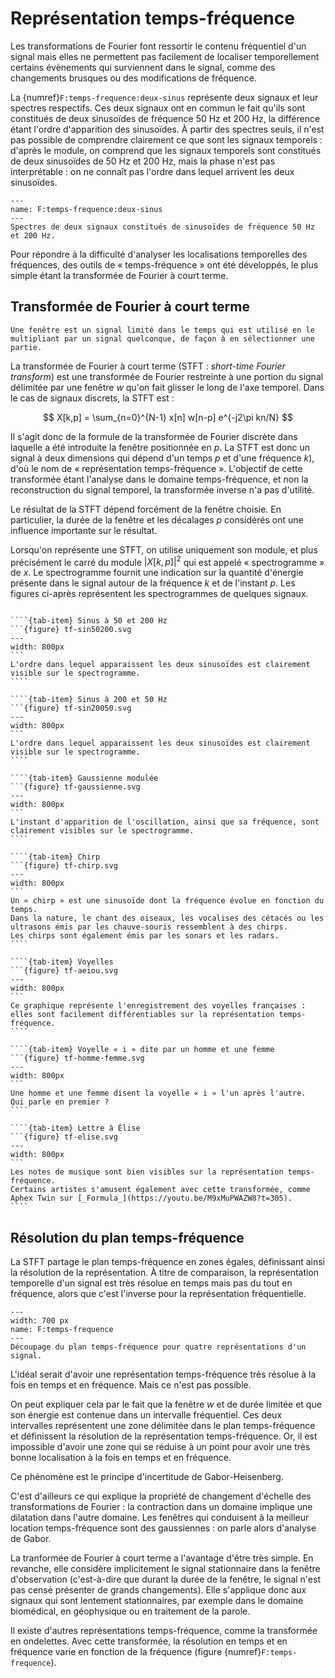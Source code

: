 # Représentation temps-fréquence

<!-- chirp = gazouilli -->

Les transformations de Fourier font ressortir le contenu fréquentiel d'un signal
mais elles ne permettent pas facilement de localiser temporellement certains évènements qui surviennent dans le signal,
comme des changements brusques ou des modifications de fréquence.

La {numref}`F:temps-frequence:deux-sinus` représente deux signaux et leur spectres respectifs.
Ces deux signaux ont en commun le fait qu'ils sont constitués de deux sinusoïdes de fréquence 50 Hz et 200 Hz,
la différence étant l'ordre d'apparition des sinusoïdes.
À partir des spectres seuls, il n'est pas possible de comprendre clairement ce que sont les signaux temporels :
d'après le module, on comprend que les signaux temporels sont constitués de deux sinusoïdes de 50 Hz et 200 Hz,
mais la phase n'est pas interprétable :
on ne connaît pas l'ordre dans lequel arrivent les deux sinusoïdes.

```{figure} deux-sinus.svg
---
name: F:temps-frequence:deux-sinus
---
Spectres de deux signaux constitués de sinusoïdes de fréquence 50 Hz et 200 Hz.
```

Pour répondre à la difficulté d'analyser les localisations temporelles des fréquences,
des outils de « temps-fréquence » ont été développés,
le plus simple étant la transformée de Fourier à court terme.


## Transformée de Fourier à court terme

```{margin}
Une fenêtre est un signal limité dans le temps qui est utilisé en le multipliant par un signal quelconque, de façon à en sélectionner une partie.
```

La transformée de Fourier à court terme (STFT : _short-time Fourier transform_)
est une transformée de Fourier restreinte à une portion du signal délimitée par une fenêtre $w$
qu'on fait glisser le long de l'axe temporel.
Dans le cas de signaux discrets, la STFT est :

<!-- $$X(f,\tau) = \int_{-\infty}^{+\infty} x(t) w(t-\tau) e^{-j2\pi f t} dt$$ -->

$$
X[k,p] = \sum_{n=0}^{N-1} x[n] w[n-p] e^{-j2\pi kn/N}
$$

Il s'agit donc de la formule de la transformée de Fourier discrète dans laquelle a été introduite la fenêtre positionnée en $p$.
La STFT est donc un signal à deux dimensions qui dépend d'un temps $p$ et d'une fréquence $k$), d'où le nom de « représentation temps-fréquence ».
L'objectif de cette transformée étant l'analyse dans le domaine temps-fréquence, et non la reconstruction du signal temporel, 
la transformée inverse n'a pas d'utilité.

Le résultat de la STFT dépend forcément de la fenêtre choisie.
En particulier, la durée de la fenêtre et les décalages $p$ considérés ont une influence importante sur le résultat.
<!-- ce serait bien de l'illustrer -->

Lorsqu'on représente une STFT, on utilise uniquement son module,
et plus précisément le carré du module $|X[k,p]|^2$ qui est appelé « spectrogramme » de $x$.
Le spectrogramme fournit une indication sur la quantité d'énergie présente dans le signal
autour de la fréquence $k$ et de l'instant $p$.
Les figures ci-après représentent les spectrogrammes de quelques signaux.

`````{tab-set}

````{tab-item} Sinus à 50 et 200 Hz
```{figure} tf-sin50200.svg
---
width: 800px
```
L'ordre dans lequel apparaissent les deux sinusoïdes est clairement visible sur le spectrogramme.
````

````{tab-item} Sinus à 200 et 50 Hz
```{figure} tf-sin20050.svg
---
width: 800px
```
L'ordre dans lequel apparaissent les deux sinusoïdes est clairement visible sur le spectrogramme.
````

````{tab-item} Gaussienne modulée
```{figure} tf-gaussienne.svg
---
width: 800px
```
L'instant d'apparition de l'oscillation, ainsi que sa fréquence, sont clairement visibles sur le spectrogramme.
````

````{tab-item} Chirp
```{figure} tf-chirp.svg
---
width: 800px
```
Un « chirp » est une sinusoïde dont la fréquence évolue en fonction du temps.
Dans la nature, le chant des oiseaux, les vocalises des cétacés ou les ultrasons émis par les chauve-souris ressemblent à des chirps.
Les chirps sont également émis par les sonars et les radars.
````

````{tab-item} Voyelles
```{figure} tf-aeiou.svg
---
width: 800px
```
Ce graphique représente l'enregistrement des voyelles françaises : elles sont facilement différentiables sur la représentation temps-fréquence.
````

````{tab-item} Voyelle « i » dite par un homme et une femme
```{figure} tf-homme-femme.svg
---
width: 800px
```
Une homme et une femme disent la voyelle « i » l'un après l'autre.
Qui parle en premier ?
````

````{tab-item} Lettre à Élise
```{figure} tf-elise.svg
---
width: 800px
```
Les notes de musique sont bien visibles sur la représentation temps-fréquence.
Certains artistes s'amusent également avec cette transformée, comme Aphex Twin sur [_Formula_](https://youtu.be/M9xMuPWAZW8?t=305).
````

`````


<!-- La représentation en spectrogramme est également intéressante en musique.
Voyez par exemple le résultat sur
[_La Lettre à Élise_](https://www.youtube.com/watch?v=S2XkCfvGPXE) de Ludwig van Beethoven
ou la [_Symphonie du Nouveau Monde_](https://youtu.be/Txp-pHU2K6w?t=652) de Antonín Dvořák.
 -->


## Résolution du plan temps-fréquence

La STFT partage le plan temps-fréquence en zones égales, définissant ainsi la résolution de la représentation.
À titre de comparaison, la représentation temporelle d'un signal est très résolue en temps mais pas du tout en fréquence,
alors que c'est l'inverse pour la représentation fréquentielle.

```{figure} temps-frequence.svg
---
width: 700 px
name: F:temps-frequence
---
Découpage du plan temps-fréquence pour quatre représentations d'un signal.
```

L'idéal serait d'avoir une représentation temps-fréquence très résolue à la fois en temps et en fréquence.
Mais ce n'est pas possible.

On peut expliquer cela par le fait que la fenêtre $w$ et de durée limitée et que son énergie est contenue dans un intervalle fréquentiel.
Ces deux intervalles représentent une zone délimitée dans le plan temps-fréquence et définissent la résolution de la représentation temps-fréquence.
Or, il est impossible d'avoir une zone qui se réduise à un point
pour avoir une très bonne localisation à la fois en temps et en fréquence.

Ce phénomène est le principe d'incertitude de Gabor-Heisenberg.

C'est d'ailleurs ce qui explique la propriété de changement d'échelle des transformations de Fourier :
la contraction dans un domaine implique une dilatation dans l'autre domaine.
Les fenêtres qui conduisent à la meilleur location temps-fréquence sont des gaussiennes :
on parle alors d'analyse de Gabor.

La tranformée de Fourier à court terme a l'avantage d'être très simple.
En revanche, elle considère implicitement le signal stationnaire dans la fenêtre d'observation
(c'est-à-dire que durant la durée de la fenêtre, le signal n'est pas censé présenter de grands changements).
Elle s'applique donc aux signaux qui sont lentement stationnaires,
par exemple dans le domaine biomédical, en géophysique ou en traitement de la parole.

Il existe d'autres représentations temps-fréquence, comme la transformée en ondelettes.
Avec cette transformée, la résolution en temps et en fréquence varie en fonction de la fréquence
(figure {numref}`F:temps-frequence`).

<!-- (d'après un exemple de PFlandrin) principe d'incertitude : pour observer une fréquence (oscillation), il faut le faire sur un axe suffisamment long. De même, pour mesurer la vitesse d'un objet, il vaut mieux chornométrer en deux emplacements éloignés (bonne estimation de la vitesse, mais pas de la position : à quelle endroit exactement y a-t-il cette vitesse ?). Si les deux emplacements sont très proches (bonne estimation de la position), mais mauvaise estimation de la vitesse
 -->